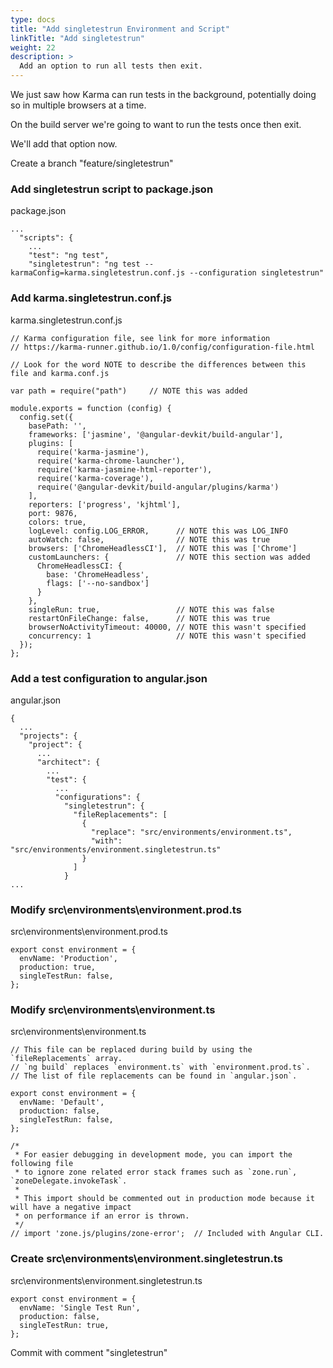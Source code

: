 ```yaml
---
type: docs
title: "Add singletestrun Environment and Script"
linkTitle: "Add singletestrun"
weight: 22
description: >
  Add an option to run all tests then exit.
---
```


We just saw how Karma can run tests in the background, potentially doing so in multiple browsers at a time.

On the build server we're going to want to run the tests once then exit.

We'll add that option now.

Create a branch "feature/singletestrun"

### Add singletestrun script to package.json

package.json
~~~
...
  "scripts": {
    ...
    "test": "ng test",
    "singletestrun": "ng test --karmaConfig=karma.singletestrun.conf.js --configuration singletestrun"
~~~

### Add karma.singletestrun.conf.js

karma.singletestrun.conf.js
~~~
// Karma configuration file, see link for more information
// https://karma-runner.github.io/1.0/config/configuration-file.html

// Look for the word NOTE to describe the differences between this file and karma.conf.js

var path = require("path")     // NOTE this was added

module.exports = function (config) {
  config.set({
    basePath: '',
    frameworks: ['jasmine', '@angular-devkit/build-angular'],
    plugins: [
      require('karma-jasmine'),
      require('karma-chrome-launcher'),
      require('karma-jasmine-html-reporter'),
      require('karma-coverage'),
      require('@angular-devkit/build-angular/plugins/karma')
    ],
    reporters: ['progress', 'kjhtml'],
    port: 9876,
    colors: true,
    logLevel: config.LOG_ERROR,      // NOTE this was LOG_INFO
    autoWatch: false,                // NOTE this was true
    browsers: ['ChromeHeadlessCI'],  // NOTE this was ['Chrome']
    customLaunchers: {               // NOTE this section was added
      ChromeHeadlessCI: {
        base: 'ChromeHeadless',
        flags: ['--no-sandbox']
      }
    },
    singleRun: true,                 // NOTE this was false
    restartOnFileChange: false,      // NOTE this was true
    browserNoActivityTimeout: 40000, // NOTE this wasn't specified
    concurrency: 1                   // NOTE this wasn't specified
  });
};

~~~

### Add a test configuration to angular.json

angular.json
~~~
{
  ...
  "projects": {
    "project": {
      ...
      "architect": {
        ...
        "test": {
          ...
          "configurations": {
            "singletestrun": {
              "fileReplacements": [
                {
                  "replace": "src/environments/environment.ts",
                  "with": "src/environments/environment.singletestrun.ts"
                }
              ]
            }
...
~~~

### Modify src\environments\environment.prod.ts

src\environments\environment.prod.ts
~~~
export const environment = {
  envName: 'Production',
  production: true,
  singleTestRun: false,
};
~~~

### Modify src\environments\environment.ts

src\environments\environment.ts
~~~
// This file can be replaced during build by using the `fileReplacements` array.
// `ng build` replaces `environment.ts` with `environment.prod.ts`.
// The list of file replacements can be found in `angular.json`.

export const environment = {
  envName: 'Default',
  production: false,
  singleTestRun: false,
};

/*
 * For easier debugging in development mode, you can import the following file
 * to ignore zone related error stack frames such as `zone.run`, `zoneDelegate.invokeTask`.
 *
 * This import should be commented out in production mode because it will have a negative impact
 * on performance if an error is thrown.
 */
// import 'zone.js/plugins/zone-error';  // Included with Angular CLI.
~~~

### Create src\environments\environment.singletestrun.ts

src\environments\environment.singletestrun.ts
~~~
export const environment = {
  envName: 'Single Test Run',
  production: false,
  singleTestRun: true,
};
~~~

Commit with comment "singletestrun"

